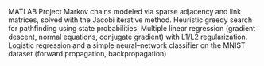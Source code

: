 MATLAB Project
Markov chains modeled via sparse adjacency and link matrices, solved with the Jacobi iterative method. Heuristic greedy search for pathfinding using state probabilities. Multiple linear regression (gradient descent, normal equations, conjugate gradient) with
L1/L2 regularization. Logistic regression and
a simple neural–network classifier on the
MNIST dataset (forward propagation, backpropagation)
